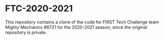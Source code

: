 # FTC-2020-2021
This repository contains a clone of the code for FIRST Tech Challenge team Mighty Mechanics #8721 for the 2020-2021 season, since the original repository is private.
